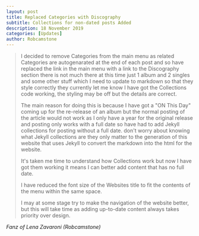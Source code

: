 ```yaml
---
layout: post
title: Replaced Categories with Discography
subtitle: Collections for non-dated posts Added
description: 18 November 2019
categories: [Updates]
author: Robcamstone
---
```


> I decided to remove Categories from the main menu as related Categories are autogenarated at the end of each post and so have replaced the link in the main menu with a link to the Discography section there is not much there at this time just 1 album and 2 singles and some other stuff which I need to update to markdown so that they style correctly they currently let me know I have got the Collections code working, the styling may be off but the details are correct.
>
> The main reason for doing this is because I have got a "ON This Day" coming up for the re-release of an album but the normal posting of the article would not work as I only have a year for the original release and posting only works with a full date so have had to add Jekyll collections for posting without a full date. don't worry about knowing what Jekyll collections are they only matter to the generation of this website that uses Jekyll to convert the markdown into the html for the website.
>
> It's taken me time to understand how Collections work but now I have got them working it means I can better add content that has no full date.
>
> I have reduced the font size of the Websites title to fit the contents of the menu within the same space.
>
> I may at some stage try to make the navigation of the website better, but this will take time as adding up-to-date content always takes priority over design.

<cite>Fanz of Lena Zavaroni (Robcamstone)</cite>
